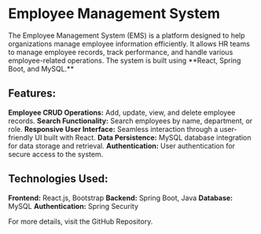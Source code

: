 <h1>Employee Management System</h1>
The Employee Management System (EMS) is a platform designed to help organizations manage employee information efficiently. It allows HR teams to manage employee records, track performance, and handle various employee-related operations. The system is built using **React, Spring Boot, and MySQL.**

<h2>Features:</h2>
	
**Employee CRUD Operations:** Add, update, view, and delete employee records.
**Search Functionality:** Search employees by name, department, or role.
**Responsive User Interface:** Seamless interaction through a user-friendly UI built with React.
**Data Persistence:** MySQL database integration for data storage and retrieval.
**Authentication:** User authentication for secure access to the system.

<h2>Technologies Used:</h2>

**Frontend:** React.js, Bootstrap
**Backend:** Spring Boot, Java
**Database:** MySQL
**Authentication:** Spring Security

For more details, visit the GitHub Repository.
